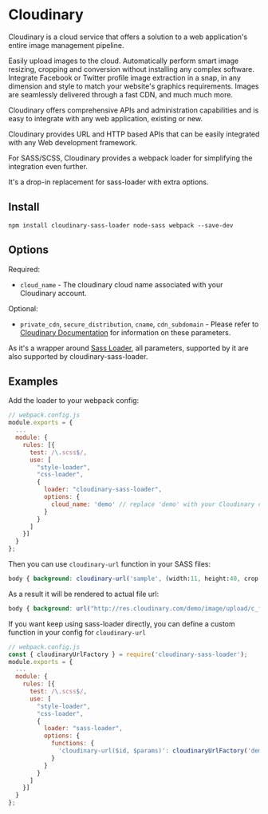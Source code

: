 
Cloudinary
==========

Cloudinary is a cloud service that offers a solution to a web application's entire image management pipeline.

Easily upload images to the cloud. Automatically perform smart image resizing, cropping and conversion without installing any complex software. Integrate Facebook or Twitter profile image extraction in a snap, in any dimension and style to match your website's graphics requirements. Images are seamlessly delivered through a fast CDN, and much much more.

Cloudinary offers comprehensive APIs and administration capabilities and is easy to integrate with any web application, existing or new.

Cloudinary provides URL and HTTP based APIs that can be easily integrated with any Web development framework.

For SASS/SCSS, Cloudinary provides a webpack loader for simplifying the integration even further.

It's a drop-in replacement for sass-loader with extra options.

## Install

`npm install cloudinary-sass-loader node-sass webpack --save-dev`

## Options

Required:

* `cloud_name` - The cloudinary cloud name associated with your Cloudinary account.

Optional:

* `private_cdn`, `secure_distribution`, `cname`, `cdn_subdomain` - Please refer to [Cloudinary Documentation](http://cloudinary.com/documentation/rails_additional_topics#configuration_options) for information on these parameters.

As it's a wrapper around [Sass Loader](https://www.npmjs.com/package/sass-loader), all parameters, supported by it are also supported by cloudinary-sass-loader.

## Examples

Add the loader to your webpack config:
```js
// webpack.config.js
module.exports = {
  ...
  module: {
    rules: [{
      test: /\.scss$/,
      use: [
        "style-loader",
        "css-loader",
        {
          loader: "cloudinary-sass-loader",
          options: {
            cloud_name: 'demo' // replace 'demo' with your Cloudinary cloud name
          }
        }
      ]
    }]
  }
};
```

Then you can use `cloudinary-url` function in your SASS files:
```scss
body { background: cloudinary-url('sample', (width:11, height:40, crop: "fit")) }
```

As a result it will be rendered to actual file url:
```css
body { background: url("http://res.cloudinary.com/demo/image/upload/c_fit,h_40,w_11/sample")) }
```

If you want keep using sass-loader directly, you can define a custom function in your config for `cloudinary-url`

```js
// webpack.config.js
const { cloudinaryUrlFactory } = require('cloudinary-sass-loader');
module.exports = {
  ...
  module: {
    rules: [{
      test: /\.scss$/,
      use: [
        "style-loader",
        "css-loader",
        {
          loader: "sass-loader",
          options: {
            functions: {
              'cloudinary-url($id, $params)': cloudinaryUrlFactory('demo') // replace 'demo' with your Cloudinary cloud name
            }
          }
        }
      ]
    }]
  }
};
```